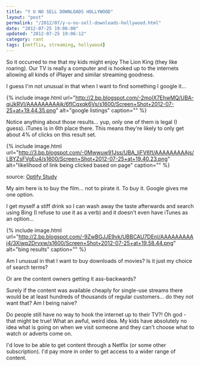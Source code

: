 ```yaml
---
title: "Y U NO SELL DOWNLOADS HOLLYWOOD"
layout: "post"
permalink: "/2012/07/y-u-no-sell-downloads-hollywood.html"
date: "2012-07-25 19:06:00"
updated: "2012-07-25 19:06:12"
category: rant
tags: [netflix, streaming, hollywood]
---
```


So it&nbsp;occurred&nbsp;to me that my kids might enjoy The Lion King (they like roaring). Our TV is really a computer and is hooked up to the internets allowing all kinds of iPlayer and similar streaming goodness.

I guess I'm not unusual in that when I want to find something I google it...

<!--more-->

{% include image.html url="http://2.bp.blogspot.com/-2moIX7EhwMQ/UBA-qiJkRVI/AAAAAAAAAjk/6fICqxqk6Vs/s1600/Screen+Shot+2012-07-25+at+19.44.35.png" alt="google listings" caption="" %}

Notice anything about those results... yup, only one of them is legal (I guess). iTunes is in 6th place there. This means they're likely to only get about 4% of clicks on this result set.

{% include image.html url="http://3.bp.blogspot.com/-0Mwwuw91Jss/UBA_IiFV6fI/AAAAAAAAAjs/LBYZsFVgEu4/s1600/Screen+Shot+2012-07-25+at+19.40.23.png" alt="likelihood of link being clicked based on page" caption="" %}

source: <a href="http://www.optify.net/inbound-marketing-resources/new-study-how-the-new-face-of-serps-has-altered-the-ctr-curve">Optify Study</a>

My aim here is to buy the film... not to pirate it. To buy it. Google gives me one option.

I get myself a stiff drink so I can wash away the taste afterwards and search using Bing (I refuse to use it as a verb) and it doesn't even have iTunes as an option...

{% include image.html url="http://2.bp.blogspot.com/-9ZwBGJJE9vk/UBBCAU7DEnI/AAAAAAAAAj4/3Xiwp2Drvxw/s1600/Screen+Shot+2012-07-25+at+19.58.44.png" alt="bing results" caption="" %}

Am I unusual in that I want to buy downloads of movies? Is it just my choice of search terms?

Or are the content owners getting it ass-backwards?

Surely if the content was available cheaply for single-use streams there would be at least hundreds of thousands of regular customers... do they not want that? Am I being naive?&nbsp;

Do people still have no way to hook the internet up to their TV?! Oh god - that might be true! What an awful, weird idea. My kids have absolutely no idea what is going on when we visit someone and they can't choose what to watch or adverts come on.

I'd love to be able to get content through a Netflix (or some other subscription). I'd pay more in order to get access to a wider range of content.
